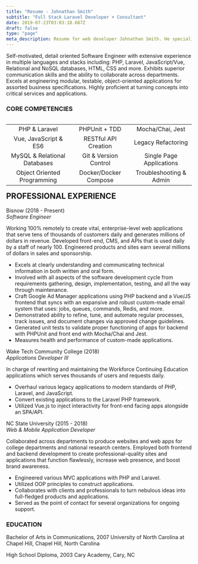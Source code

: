 ```yaml
---
title: "Resume - Johnathan Smith"
subtitle: "Full Stack Laravel Developer + Consultant"
date: 2019-07-23T03:03:18.687Z
draft: false
type: "page"
meta_description: Resume for web developer Johnathan Smith. He specializes in Laravel, PHP, Vue, Javascript and more. He works 100% remotely from his home office in North Carolina.
---
```


Self-motivated, detail oriented Software Engineer with extensive experience in multiple languages and stacks including: PHP, Laravel, JavaScript/Vue, Relational and NoSQL databases, HTML, CSS and more. Exhibits superior communication skills and the ability to collaborate across departments. Excels at engineering modular, testable, object-oriented applications for assorted business specifications. Highly proficient at turning concepts into critical services and applications.

### CORE COMPETENCIES

<table align="left">
    <tr>
        <td align="center">PHP & Laravel</td>
        <td align="center">PHPUnit + TDD</td>
        <td align="center">Mocha/Chai, Jest </td>
    </tr>
    <tr>
        <td align="center">Vue, JavaScript & ES6</td>
        <td align="center">RESTful API Creation</td>
        <td align="center">Legacy Refactoring</td>
    </tr>
    <tr>
        <td align="center">MySQL & Relational Databases</td>
        <td align="center">Git & Version Control</td>
        <td align="center">Single Page Applications</td>
    </tr>
    <tr>
        <td align="center">Object Oriented Programming</td>
        <td align="center">Docker/Docker Compose</td>
        <td align="center">Troubleshooting & Admin </td>
    </tr>
</table>


## PROFESSIONAL EXPERIENCE

Bisnow (2018 - Present)<br /> *Software Engineer*

Working 100% remotely to create vital, enterprise-level web applications that serve tens of thousands of customers daily
and generates millions of dollars in revenue. Developed front-end, CMS, and APIs that is used daily by a staff of nearly 100. Engineered products and sites earn several millions of dollars in sales and sponsorship.

- Excels at clearly understanding and communicating technical information in both written and oral form.
- Involved with all aspects of the software development cycle from requirements gathering, design, implementation, testing, and all the way through maintenance.
- Craft Google Ad Manager applications using PHP backend and a Vue/JS frontend that syncs with an expansive and robust custom-made email system that uses: jobs, queues, commands, Redis, and more.
- Demonstrated ability to refine, tune, and automate regular processes, track issues, and document changes via approved change guidelines.
- Generated unit tests to validate proper functioning of apps for backend with PHPUnit and front end with Mocha/Chai and Jest.
- Measures health and performance of custom-made applications.

Wake Tech Community College (2018)<br /> *Applications Developer III* 

In charge of rewriting and maintaining the Workforce Continuing Education applications which serves thousands of users and requests daily.

- Overhaul various legacy applications to modern standards of PHP, Laravel, and JavaScript.
- Convert existing applications to the Laravel PHP framework.
- Utilized Vue.js to inject interactivity for front-end facing apps alongside an SPA/API.


NC State University (2015 - 2018)<br /> *Web & Mobile Application Developer*

Collaborated across departments to produce websites and web apps for college departments and national research centers. Employed both frontend and backend development to create professional-quality sites and applications that function flawlessly, increase web presence, and boost brand awareness.

- Engineered various MVC applications with PHP and Laravel.
- Utilized OOP principles to construct applications.
- Collaborates with clients and professionals to turn nebulous ideas into full-fledged products and
applications.
- Served as the point of contact for several organizations for ongoing support.

### EDUCATION

Bachelor of Arts in Communications​, 2007
University of North Carolina at Chapel Hill, Chapel Hill, North Carolina

High School Diploma​,​ 2003 Cary Academy, Cary, NC
